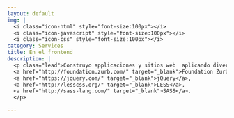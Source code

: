 ```yaml
---
layout: default
img: |
  <i class="icon-html" style="font-size:100px"></i>
  <i class="icon-javascript" style="font-size:100px"></i>
  <i class="icon-css" style="font-size:100px"></i>
category: Services
title: En el frontend
description: |
  <p class="lead">Construyo applicaciones y sitios web  aplicando diversas tecnologías como <a href="https://angularjs.org/" target="_blank">AngularJS</a>, <a href="http://emberjs.com/" target="_blank">Ember.js</a>, <a href="http://getbootstrap.com/2.3.2/" target="_blank">Twitter Bootstrap</a>,
  <a href="http://foundation.zurb.com/" target="_blank">Foundation Zurb</a>,
  <a href="https://jquery.com/" target="_blank">jQuery</a>,
  <a href="http://lesscss.org/" target="_blank">LESS</a>,
  <a href="http://sass-lang.com/" target="_blank">SASS</a>.
  </p>

---
```

